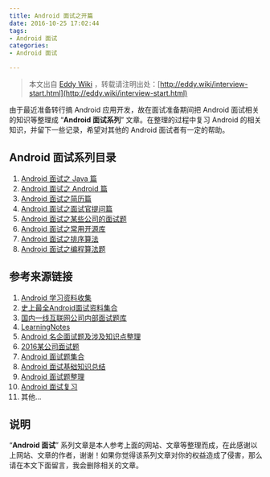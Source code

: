 ```yaml
---
title: Android 面试之开篇
date: 2016-10-25 17:02:44
tags:
- Android 面试
categories:
- Android 面试

---
```


> 本文出自 [Eddy Wiki](http://eddy.wiki) ，转载请注明出处：[http://eddy.wiki/interview-start.html](http://eddy.wiki/interview-start.html)

由于最近准备转行搞 Android 应用开发，故在面试准备期间把 Android 面试相关的知识等整理成 “**Android 面试系列**” 文章。在整理的过程中复习 Android 的相关知识，并留下一些记录，希望对其他的 Android 面试者有一定的帮助。

##  Android 面试系列目录

1. [Android 面试之 Java 篇](http://eddy.wiki/interview-java.html)
2. [Android 面试之 Android 篇](http://eddy.wiki/interview-android.html)
3. [Android 面试之简历篇](http://eddy.wiki/interview-resume.html)
4. [Android 面试之面试官提问篇](http://eddy.wiki/interview-work.html)
5. [Android 面试之某些公司的面试题](http://eddy.wiki/interview-company.html)
6. [Android 面试之常用开源库](http://eddy.wiki/interview-opensource.html)
7. [Android 面试之排序算法](http://eddy.wiki/interview-algorithm.html)
8. [Android 面试之编程算法题](http://eddy.wiki/interview-code.html)

<!-- more -->

## 参考来源链接

1. [ Android 学习资料收集](https://github.com/Freelander/Android_Data)
2. [史上最全Android面试资料集合](http://www.jianshu.com/p/d1efe2f31b6d)
3. [国内一线互联网公司内部面试题库](https://github.com/JackyAndroid/AndroidInterview-Q-A/blob/master/README-CN.md)
4. [LearningNotes](https://github.com/GeniusVJR/LearningNotes)
5. [Android 名企面试题及涉及知识点整理](https://github.com/Mr-YangCheng/ForAndroidInterview)
6. [2016某公司面试题](http://yuweiguocn.github.io/interview-2016-big-company/)
7. [Android 面试题集合](http://yuweiguocn.github.io/android-interview-list/)
8. [Android 面试基础知识总结](http://yuweiguocn.github.io/android-interview-basic-1/)
9. [Android 面试题整理](http://blog.csdn.net/x605940745/article/category/1808335)
10. [Android 面试复习](http://www.cnblogs.com/hackerd/p/3750541.html)
11. 其他...

## 说明

 “**Android 面试**” 系列文章是本人参考上面的网站、文章等整理而成，在此感谢以上网站、文章的作者，谢谢！如果你觉得该系列文章对你的权益造成了侵害，那么请在本文下面留言，我会删除相关的文章。